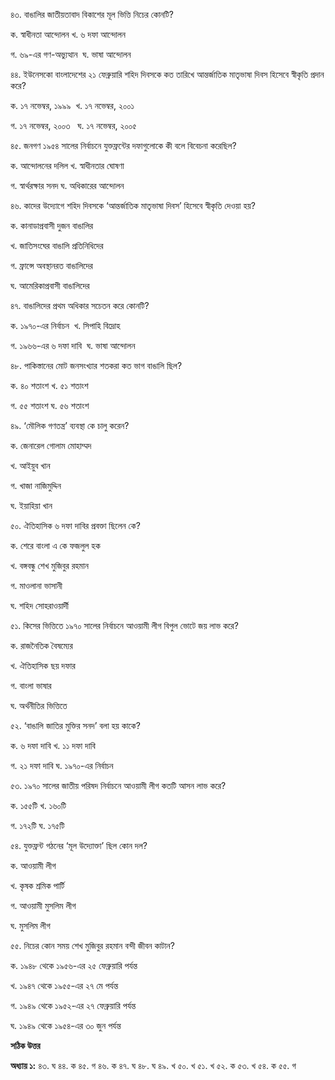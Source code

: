 ৪৩. বাঙালির জাতীয়তাবাদ বিকাশের মূল ভিত্তি নিচের কোনটি?

ক. স্বাধীনতা আন্দোলন খ. ৬ দফা আন্দোলন 

গ. ৬৯-এর গণ-অভ্যুত্থান  ঘ. ভাষা আন্দোলন   

৪৪. ইউনেসকো বাংলাদেশের ২১ ফেব্রুয়ারি শহিদ দিবসকে কত তারিখে আন্তর্জাতিক মাতৃভাষা দিবস হিসেবে স্বীকৃতি প্রদান করে? 

ক. ১৭ নভেম্বর, ১৯৯৯  খ. ১৭ নভেম্বর, ২০০১

গ. ১৭ নভেম্বর, ২০০৩   ঘ. ১৭ নভেম্বর, ২০০৫  

৪৫. জনগণ ১৯৫৪ সালের নির্বাচনে যুক্তফ্রন্টের দফাগুলোকে কী বলে বিবেচনা করেছিল?

ক. আন্দোলনের দলিল খ. স্বাধীনতার ঘোষণা

গ. স্বার্থরক্ষার সনদ ঘ. অধিকারের আন্দোলন

৪৬. কাদের উদ্যোগে শহিদ দিবসকে ‘আন্তর্জাতিক মাতৃভাষা দিবস’ হিসেবে স্বীকৃতি দেওয়া হয়?

ক. কানাডাপ্রবাসী দুজন বাঙালির 

খ. জাতিসংঘের বাঙালি প্রতিনিধিদের 

গ. ফ্রান্সে অবস্থানরত বাঙালিদের 

ঘ. আমেরিকাপ্রবাসী বাঙালিদের 

৪৭. বাঙালিদের প্রথম অধিকার সচেতন করে কোনটি?

ক. ১৯৭০-এর নির্বাচন  খ. সিপাহি বিদ্রোহ 

গ. ১৯৬৬-এর ৬ দফা দাবি  ঘ. ভাষা আন্দোলন 

৪৮. পাকিস্তানের মোট জনসংখ্যার শতকরা কত ভাগ বাঙালি ছিল?

ক. ৪০ শতাংশ খ. ৫১ শতাংশ 

গ. ৫৫ শতাংশ ঘ. ৫৬ শতাংশ 

৪৯. ‘মৌলিক গণতন্ত্র’ ব্যবস্থা কে চালু করেন?

ক. জেনারেল গোলাম মোহাম্মদ 

খ. আইয়ুব খান

গ. খাজা নাজিমুদ্দিন

ঘ. ইয়াহিয়া খান

৫০. ঐতিহাসিক ৬ দফা দাবির প্রবক্তা ছিলেন কে?

ক. শেরে বাংলা এ কে ফজলুল হক 

খ. বঙ্গবন্ধু শেখ মুজিবুর রহমান

গ. মাওলানা ভাসানী 

ঘ. শহিদ সোহরাওয়ার্দী

৫১. কিসের ভিত্তিতে ১৯৭০ সালের নির্বাচনে আওয়ামী লীগ বিপুল ভোটে জয় লাভ করে?

ক. রাজনৈতিক বৈষম্যের 

খ. ঐতিহাসিক ছয় দফার 

গ. বাংলা ভাষার 

ঘ. অর্থনীতির ভিত্তিতে

৫২. ‘বাঙালি জাতির মুক্তির সনদ’ বলা হয় কাকে?

ক. ৬ দফা দাবি খ. ১১ দফা দাবি 

গ. ২১ দফা দাবি ঘ. ১৯৭০-এর নির্বাচন

৫৩. ১৯৭০ সালের জাতীয় পরিষদ নির্বাচনে আওয়ামী লীগ কতটি আসন লাভ করে?

ক. ১৫৫টি খ. ১৬০টি 

গ. ১৭২টি ঘ. ১৭৫টি

৫৪. যুক্তফ্রন্ট গঠনের ‘মূল উদ্যোক্তা’ ছিল কোন দল?

ক. আওয়ামী লীগ 

খ. কৃষক শ্রমিক পার্টি 

গ. আওয়ামী মুসলিম লীগ  

ঘ. মুসলিম লীগ 

৫৫. নিচের কোন সময় শেখ মুজিবুর রহমান বন্দী জীবন কাটান?

ক. ১৯৪৮ থেকে ১৯৫৬-এর ২৫ ফেব্রুয়ারি পর্যন্ত 

খ. ১৯৪৭ থেকে ১৯৫৫-এর ২৭ মে পর্যন্ত 

গ. ১৯৪৯ থেকে ১৯৫২-এর ২৭ ফেব্রুয়ারি পর্যন্ত

ঘ. ১৯৪৯ থেকে ১৯৫৪-এর ৩০ জুন পর্যন্ত

**সঠিক উত্তর**

**অধ্যায় ১:** ৪৩. ঘ ৪৪. ক ৪৫. গ ৪৬. ক ৪৭. ঘ ৪৮. ঘ ৪৯. খ ৫০. খ ৫১. খ ৫২. ক ৫৩. খ ৫৪. ক ৫৫. গ
